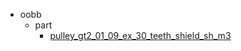 * oobb
  * part
    * [pulley_gt2_01_09_ex_30_teeth_shield_sh_m3](oobb/part/pulley_gt2_01_09_ex_30_teeth_shield_sh_m3)
